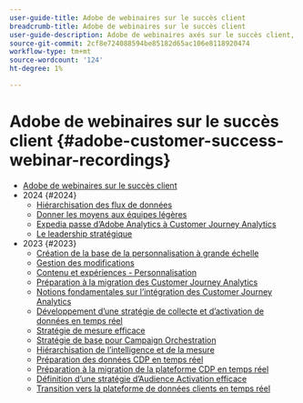```yaml
---
user-guide-title: Adobe de webinaires sur le succès client
breadcrumb-title: Adobe de webinaires sur le succès client
user-guide-description: Adobe de webinaires axés sur le succès client, conçus pour vous permettre d’optimiser votre investissement dans l’Experience Cloud d’Adobe. Obtenez des informations précieuses pour maximiser la valeur et augmenter l’adoption de solutions d’Adobe.
source-git-commit: 2cf8e724088594be85182d65ac106e8118920474
workflow-type: tm+mt
source-wordcount: '124'
ht-degree: 1%

---
```



# Adobe de webinaires sur le succès client {#adobe-customer-success-webinar-recordings}

+ [Adobe de webinaires sur le succès client](overview.md)
+ 2024 {#2024}
   + [Hiérarchisation des flux de données](2024/data-stream-prioritization.md)
   + [Donner les moyens aux équipes légères](2024/empowering-lean-teams.md)
   + [Expedia passe d’Adobe Analytics à Customer Journey Analytics](2024/expedia-aa-to-cja.md)
   + [Le leadership stratégique](2024/strategic-leadership.md)
+ 2023 {#2023}
   + [Création de la base de la personnalisation à grande échelle](2023/personalization-at-scale.md)
   + [Gestion des modifications](2023/change-management.md)
   + [Contenu et expériences - Personnalisation](2023/content-experiences-personalization.md)
   + [Préparation à la migration des Customer Journey Analytics](2023/cja-migration-readiness.md)
   + [Notions fondamentales sur l’intégration des Customer Journey Analytics](2023/cja-integration-essentials.md)
   + [Développement d’une stratégie de collecte et d’activation de données en temps réel](2023/data-collection-activation-strategy.md)
   + [Stratégie de mesure efficace](2023/measurement-strategy.md)
   + [Stratégie de base pour Campaign Orchestration](2023/foundational-strategy-campaign.md)
   + [Hiérarchisation de l’intelligence et de la mesure](2023/intelligence-and-measurement.md)
   + [Préparation des données CDP en temps réel](2023/rtcdp-migration-data-readiness.md)
   + [Préparation à la migration de la plateforme CDP en temps réel](2023/rtcdp-migration-readiness.md)
   + [Définition d’une stratégie d’Audience Activation efficace](2023/audience-activation.md)
   + [Transition vers la plateforme de données clients en temps réel](2023/aam-to-rtcdp.md)
